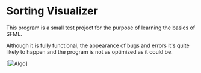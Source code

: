 # Sorting Visualizer

This program is a small test project for the purpose of learning the basics of SFML.

Although it is fully functional, the appearance of bugs and errors it's quite likely to happen and the program is not as optimized as it could be.  

[![Algo](https://img.shields.io/badge/<SUBJECT>-<STATUS>-<COLOR>.svg)]
